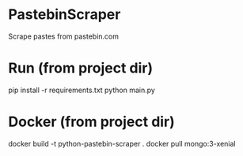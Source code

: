 # PastebinScraper
Scrape pastes from pastebin.com

# Run (from project dir)
pip install -r requirements.txt
python main.py

# Docker (from project dir)
docker build -t python-pastebin-scraper .
docker pull mongo:3-xenial
